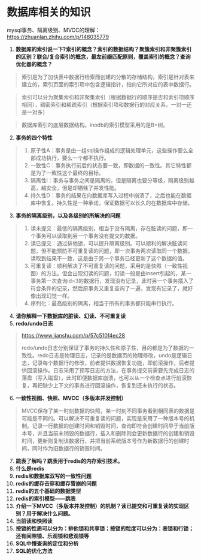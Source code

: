 # 数据库相关的知识
mysql事务、隔离级别、MVCC的理解：https://zhuanlan.zhihu.com/p/148035779
1. **数据库的索引说一下?索引的概念？索引的数据结构？聚簇索引和非聚簇索引的区别？联合/复合索引的概念，最左前缀匹配原则，覆盖索引的概念？查询优化器的概念？**
> 索引是为了加快表中数据行检索而创建的分散的存储结构，索引是针对表来建立的，索引页面的索引项中包含逻辑指针，指向它所对应的表中数据行。

> 索引可以分为聚集索引和非聚集索引（根据数据行的顺序是否和索引项顺序相同），稠密索引和稀疏索引（根据索引项和数据行的对应关系，一对一还是一对多）

> 数据库索引的底层数据结构。inodb的索引模型采用的是B+树。
2. **事务的四个特性**
> 1. 原子性A：事务是由一组sql操作组成的逻辑处理单元，这些操作要么全部成功执行，要么一个都不执行。
> 2. 一致性C：事务执行前后的状态要一致，即数据的一致性。其它特性都是为了一致性这个最终的目标。
> 3. 隔离性I：事务与事务之间是隔离的，但是隔离也要分等级，隔离级别越高，越安全，但是却牺牲了并发性能。
> 4. 持久性D：事务的结果在向数据库写入过程中崩溃了，之后也能在数据库中恢复。持久性是一种承诺，保证数据可以长久的在数据库中存储。
3. **事务的隔离级别，以及各级别的所解决的问题**
> 1. 读未提交：最低的隔离级别，相当于没有隔离，存在脏读的问题，即一个事务可以读取到另一个事务没有提交的数据。
> 2. 读已提交：通过排他锁，可以提升隔离级别。可以顺利的解决脏读问题，但不能预防不可重复读的问题，即一次事务两次读取同一个数据，读取到结果不一致，这是由于另一个事务已经更新了这个数据的值。
> 3. 可重复读：顺利解决了不可重复读的问题，采用的是快照（一致性视图）的方法。但会出现幻读的问题，幻读一般是由insert引起的，某一事务第一次查询id=3的数据行，发现没有记录，此时另一个事务插入了符合条件的记录，然后原事务又重复查询了一遍，发现有记录了，就好像出现幻觉一样。
> 4. 序列化：最高级别的隔离，相当于所有的事务都只能串行执行。
4. **请你解释一下数据库的脏读、幻读、不可重复读**
5. **redo/undo日志**
> https://www.jianshu.com/p/57c510f4ec28
> 
> redo/undo日志分别保证了事务的持久性和原子性，目的都是为了数据的一致性。redo日志是物理日志，记录的是数据页的物理修改，undo是逻辑日志，记录每个数据行的修改，前者提供数据恢复功能，即前滚操作，后者提供回滚操作。日志采用了预写日志的方法，在事务提交前需要先完成日志的落盘（写入磁盘），此时即便数据库崩溃，也可以从一个检查点进行前滚恢复，再把缺少上下文的事务进行回滚操作，恢复到还未执行的状态。
6. **一致性视图、快照、MVCC（多版本并发控制）**
> MVCC保存了某一时刻数据的快照，某一时刻不同事务看到相同表的数据是可能是不同的。可以解决不可重复读的问题，实现是采用了一种版本号的机制。记录一行数据的创建时间和销毁时间，查询即符合创建时间早于当前版本号，并且当前未销毁的数据行，插入和删除则会更新数据行的创建和销毁时间，更新则复制该数据行，并把当前系统版本号作为新数据行的创建时间，同时作为旧数据行的销毁时间。
7. **跳表了解吗？跳表用于redis的内存索引技术。**
8. **什么是redis**
9. **redis和数据库双写的一致性问题**
10. **redis的缓存击穿和缓存雪崩的问题**
11. **redis的五个基础的数据类型**
12. **redis的索引模型——跳表**
13. **介绍一下MVCC（多版本并发控制）的机制？读已提交和可重复读的实现区别？用于解决什么问题。**
14. **当前读和快照读**
15. **按锁的性质可以分为：排他锁和共享锁；按锁的粒度可以分为：表锁和行锁；还有间隙锁、乐观锁和悲观锁等**
16. **SQL中慢查询的定位和分析**
17. **SQL的优化方法**

